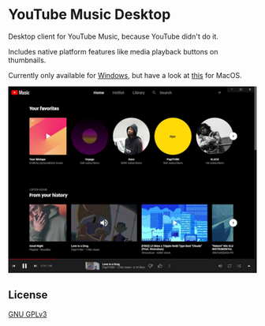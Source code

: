 # YouTube Music Desktop

Desktop client for YouTube Music, because YouTube didn't do it.

Includes native platform features like media playback buttons on thumbnails.

Currently only available for [Windows](https://github.com/alex-lushiku/youtube-music-desktop/releases), but have a look at [this](https://ytmusic.app) for MacOS.

![Screenshot](./res/screenshot.jpg)

## License
[GNU GPLv3](LICENSE)
